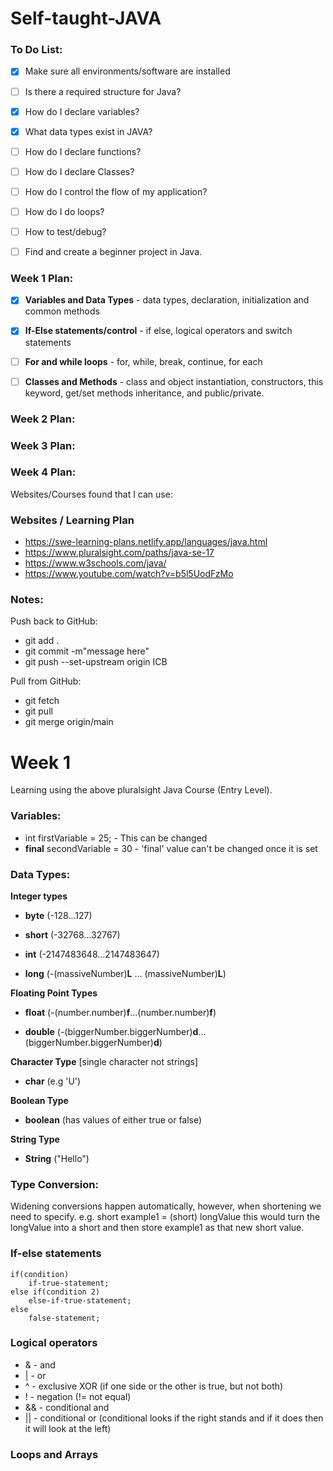# Self-taught-JAVA

### To Do List:

-[x] Make sure all environments/software are installed

-[ ] Is there a required structure for Java?

-[x] How do I declare variables?

-[x] What data types exist in JAVA?

-[ ] How do I declare functions?

-[ ] How do I declare Classes?

-[ ] How do I control the flow of my application?

-[ ] How do I do loops?

-[ ] How to test/debug?

-[ ] Find and create a beginner project in Java.


### Week 1 Plan:
-[x] **Variables and Data Types** - data types, declaration, initialization and common methods

-[x] **If-Else statements/control** - if else, logical operators and switch statements

-[ ] **For and while loops** - for, while, break, continue, for each

-[ ] **Classes and Methods** - class and object instantiation, constructors, this keyword, get/set methods inheritance, and public/private.


### Week 2 Plan:

### Week 3 Plan:

### Week 4 Plan:

Websites/Courses found that I can use:

### Websites / Learning Plan
- https://swe-learning-plans.netlify.app/languages/java.html
- https://www.pluralsight.com/paths/java-se-17
- https://www.w3schools.com/java/
- https://www.youtube.com/watch?v=b5l5UodFzMo

### Notes:

Push back to GitHub:
- git add .
- git commit -m"message here"
- git push --set-upstream origin ICB

Pull from GitHub:
- git fetch
- git pull
- git merge origin/main


# Week 1
Learning using the above pluralsight Java Course (Entry Level).

### Variables:
- int firstVariable = 25; - This can be changed 
- **final** secondVariable = 30 - 'final' value can't be changed once it is set

### Data Types:
**Integer types**

- **byte** (-128...127)

- **short** (-32768...32767)

- **int** (-2147483648...2147483647)

- **long** (-(massiveNumber)**L** ... (massiveNumber)**L**)

**Floating Point Types** 

- **float** (-(number.number)**f**...(number.number)**f**)

- **double** (-(biggerNumber.biggerNumber)**d**...(biggerNumber.biggerNumber)**d**)

**Character Type** [single character not strings] 

- **char** (e.g 'U') 

**Boolean Type** 

- **boolean** (has values of either true or false)

**String Type**

- **String** ("Hello")

### Type Conversion:
Widening conversions happen automatically, however, when shortening we need to specify.
e.g. short example1 = (short) longValue
this would turn the longValue into a short and then store example1 as that new short value.

### If-else statements

    if(condition)
        if-true-statement;
    else if(condition 2)
        else-if-true-statement;
    else
        false-statement;

### Logical operators
- & - and
- | - or
- ^ - exclusive XOR (if one  side or the other is true, but not both)
- ! - negation (!= not equal)
- && - conditional and
- || - conditional or
(conditional looks if the right stands and if it does then it will look at the left)

### Loops and Arrays